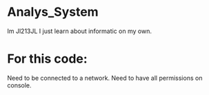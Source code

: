 # Analys_System
Im Jl213JL
I just learn about informatic on my own.
# For this code:
Need to be connected to a network.
Need to have all permissions on console.
